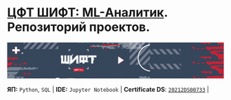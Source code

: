 # [ЦФТ ШИФТ: ML-Аналитик](https://team.cft.ru/start/intensive). Репозиторий проектов.

![logo-wide](logo-wide.jpeg)

**ЯП:** `Python`, `SQL` | 
**IDE:** `Jupyter Notebook` |
**Certificate DS**: [`20212DS00733`](https://github.com/reekuu/ds_shift/blob/main/certificate.pdf) |
